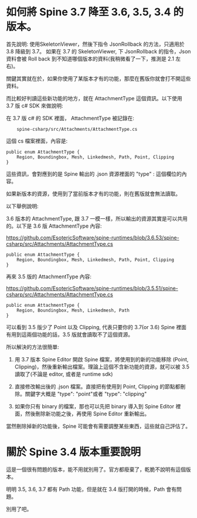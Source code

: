 # 如何將 Spine 3.7 降至 3.6, 3.5, 3.4 的版本。

首先說明: 使用SkeletonViewer，然後下指令 JsonRollback 的方法，只適用於 3.8 降級到 3.7。
如果在 3.7 的 SkeletonViewer, 下 JsonRollback 的指令，Json 資料會被 Roll back 到不知道哪個版本的資料(我稍微看了一下，推測是 2.1 左右)。

關鍵其實就在於，如果你使用了某版本才有的功能，那麼在舊版你就會打不開這些資料。

而比較好判讀這些新功能的地方，就在 AttachmentType 這個資訊。以下使用 3.7 版 c# SDK 來做說明:

在 3.7 版 c# 的 SDK 裡面， AttachmentType 被記錄在:

        spine-csharp/src/Attachments/AttachmentType.cs 

這個 cs 檔案裡面，內容是:

    public enum AttachmentType {
		Region, Boundingbox, Mesh, Linkedmesh, Path, Point, Clipping
	}

這些資訊，會對應到的是 Spine 輸出的 .json 資源裡面的 "type" : 這個欄位的內容。

如果新版本的資源，使用到了當前版本才有的功能，則在舊版就會無法讀取。

以下舉例說明:

3.6 版本的 AttachmentType, 跟 3.7 一模一樣，所以輸出的資源其實是可以共用的。以下是 3.6 版 AttachmentType 內容: 

https://github.com/EsotericSoftware/spine-runtimes/blob/3.6.53/spine-csharp/src/Attachments/AttachmentType.cs

    public enum AttachmentType {
		Region, Boundingbox, Mesh, Linkedmesh, Path, Point, Clipping
	}

再來 3.5 版的 AttachmentType 內容: 

https://github.com/EsotericSoftware/spine-runtimes/blob/3.5.51/spine-csharp/src/Attachments/AttachmentType.cs

    public enum AttachmentType {
		Region, Boundingbox, Mesh, Linkedmesh, Path
	}


可以看到 3.5 版少了 Point 以及 Clipping, 代表只要你的 3.7(or 3.6) Spine 裡面有用到這兩個功能的話，3.5 版就會讀取不了這個資源。

所以解決的方法很簡單:

1. 用 3.7 版本 Spine Editor 開啟 Spine 檔案，將使用到的新的功能移除 (Point, Clipping)，然後重新輸出檔案。理論上這個不含新功能的資源，就可以被 3.5 讀取了(不論是 editor, 或者是 runtime sdk)

2. 直接修改輸出後的 .json 檔案。直接把有使用到 Point, Clipping 的節點都刪除。關鍵字大概是 "type": "point"或者 "type": "clipping"

3. 如果你只有 binary 的檔案，那也可以先把 binary 導入到 Spine Editor 裡面，然後刪除新功能之後，再使用 Spine Editor 重新輸出。

當然刪除掉新的功能後，Spine 可能會有需要調整某些東西，這些就自己評估了。

# 關於 Spine 3.4 版本重要說明 
這是一個很有問題的版本，能不用就別用了。官方都廢棄了，乾脆不說明有這個版本。

明明 3.5, 3.6, 3.7 都有 Path 功能，但是就在 3.4 版打開的時候，Path 會有問題。

別用了吧。